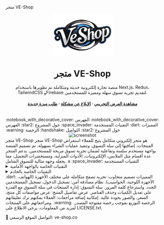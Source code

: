 متجر VE-Shop

<div align="center"> <img src="./public/assets/logo.png" alt="logo" width="200" height="auto" /> <h1>متجر VE-Shop</h1> <p> منصة تجارة إلكترونية حديثة ومتكاملة تم تطويرها باستخدام Next.js، Redux، TailwindCSS وFirebase لتقديم تجربة تسوق سهلة ومميزة للمستخدمين. </p> <h4> <a href="https://ve-shop.co/">مشاهدة العرض التجريبي</a> <span> · </span> <a href="https://github.com/ask-ar/ve-shop/issues">الإبلاغ عن مشكلة</a> <span> · </span> <a href="https://github.com/ask-ar/ve-shop/issues">طلب ميزة جديدة</a> </h4> </div> <br /> <!-- محتويات الصفحة -->
:notebook_with_decorative_cover: الفهرس
:notebook_with_decorative_cover: الفهرس
:star2: حول المشروع
:space_invader: التقنيات المستخدمة
:dart: المميزات
:warning: الرخصة
:handshake: التواصل
<!-- حول المشروع -->
:star2: حول المشروع
<div align="center"> <img src="https://i.ibb.co/r2C7mJN/ss.png" alt="screenshot" /> </div>
متجر VE-Shop
متجر VE-Shop هو متجر إلكتروني متكامل يتيح للعملاء استعراض المنتجات، إضافتها إلى سلة التسوق، وتنفيذ عمليات الشراء بسهولة. تم تصميم المنصة بواجهة مستخدم سلسة وتفاعلية لضمان تجربة تسوق مريحة للمستخدمين. يدعم المتجر عدة أقسام مثل الملابس، الإلكترونيات، الأدوات المنزلية، ومستحضرات التجميل، مما يجعله وجهة مثالية للتسوق الشامل.
a
:space_invader: التقنيات المستخدمة
<details> <summary>التقنيات الخاصة بالواجهة الأمامية</summary> <ul> <li><a href="https://javascript.info/js">Javascript</a></li> <li><a href="https://nextjs.org/">Next.js</a></li> <li><a href="https://reactjs.org/">React.js</a></li> <li><a href="https://tailwindcss.com/">TailwindCSS</a></li> <li><a href="https://redux.js.org/">Redux</a></li> <li><a href="https://redux-toolkit.js.org/">Redux Toolkit</a></li> <li><a href="https://swiperjs.com/">Swiper.js</a></li> </ul> </details> <details> <summary>التقنيات الخاصة بالخادم</summary> <ul> <li><a href="https://firebase.google.com/">Firebase</a></li> </ul> </details> <!-- المميزات -->
:dart: المميزات
تصميم متجاوب: تجربة تصفح متكاملة على مختلف الأجهزة (الهواتف، الأجهزة اللوحية، الحواسيب).
نظام مصادقة آمن: تسجيل الدخول، تسجيل المستخدمين الجدد، واسترجاع كلمة المرور.
سلة التسوق: إدارة المنتجات في سلة التسوق مع القدرة على تعديل الكميات وحذف العناصر.
عرض تفاصيل المنتج: عرض مواصفات كل منتج، السعر، والصور بجودة عالية.
إمكانية إضافة مراجعات: العملاء يمكنهم ترك تعليقاتهم ومراجعاتهم على المنتجات.
:warning: الرخصة
التوزيع بموجب رخصة مفتوحة المصدر. لمزيد من المعلومات، يرجى الاطلاع على LICENSE.txt.

:handshake: التواصل
الموقع الرسمي: ve-shop.co

